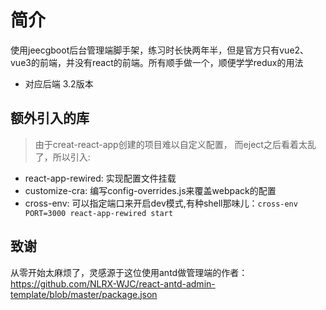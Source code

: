 # 简介
使用jeecgboot后台管理端脚手架，练习时长快两年半，但是官方只有vue2、vue3的前端，并没有react的前端。所有顺手做一个，顺便学学redux的用法
- 对应后端 3.2版本

## 额外引入的库
> 由于creat-react-app创建的项目难以自定义配置， 而eject之后看着太乱了，所以引入:
- react-app-rewired: 实现配置文件挂载
- customize-cra: 编写config-overrides.js来覆盖webpack的配置
- cross-env: 可以指定端口来开启dev模式,有种shell那味儿：`cross-env PORT=3000 react-app-rewired start`

## 致谢
从零开始太麻烦了，灵感源于这位使用antd做管理端的作者：https://github.com/NLRX-WJC/react-antd-admin-template/blob/master/package.json
